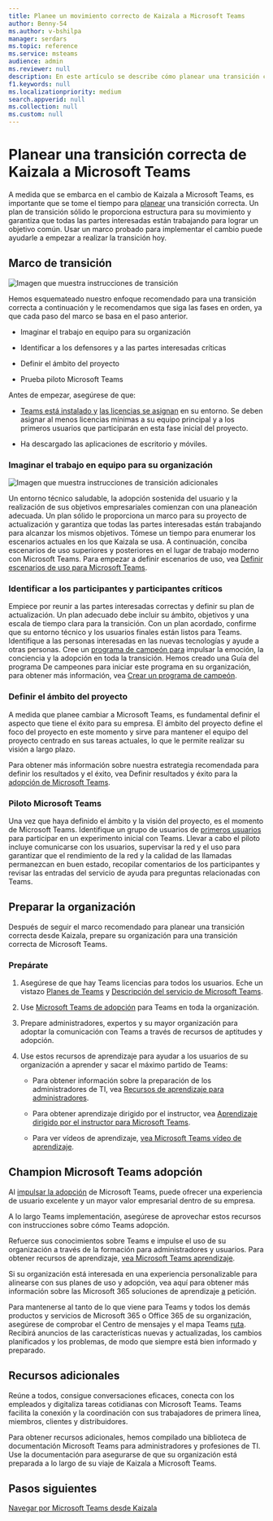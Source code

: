 ```yaml
---
title: Planee un movimiento correcto de Kaizala a Microsoft Teams
author: Benny-54
ms.author: v-bshilpa
manager: serdars
ms.topic: reference
ms.service: msteams
audience: admin
ms.reviewer: null
description: En este artículo se describe cómo planear una transición correcta de Kaizala a Microsoft Teams.
f1.keywords: null
ms.localizationpriority: medium
search.appverid: null
ms.collection: null
ms.custom: null
---
```


# <a name="planning-for-a-successful-transition-from-kaizala-to-microsoft-teams"></a>Planear una transición correcta de Kaizala a Microsoft Teams

A medida que se embarca en el cambio de Kaizala a Microsoft Teams, es importante que se tome el tiempo para [planear](/microsoftteams/deploy-enterprise-setup?tabs=ChatTeamsChannels#plan-your-deployment) una transición correcta. Un plan de transición sólido le proporciona estructura para su movimiento y garantiza que todas las partes interesadas están trabajando para lograr un objetivo común. Usar un marco probado para implementar el cambio puede ayudarle a empezar a realizar la transición hoy.

## <a name="transition-framework"></a>Marco de transición

![Imagen que muestra instrucciones de transición](media/plan-for-successful-transition.png)

Hemos esquemateado nuestro enfoque recomendado para una transición correcta a continuación y le recomendamos que siga las fases en orden, ya que cada paso del marco se basa en el paso anterior.

- Imaginar el trabajo en equipo para su organización

- Identificar a los defensores y a las partes interesadas críticas

- Definir el ámbito del proyecto

- Prueba piloto Microsoft Teams

Antes de empezar, asegúrese de que:

- [Teams está instalado y](/microsoftteams/get-clients) [las licencias se asignan](/office365/servicedescriptions/teams-service-description) en su entorno. Se deben asignar al menos licencias mínimas a su equipo principal y a los primeros usuarios que participarán en esta fase inicial del proyecto.

- Ha descargado las aplicaciones de escritorio y móviles.

### <a name="envision-teamwork-for-your-organization"></a>Imaginar el trabajo en equipo para su organización

![Imagen que muestra instrucciones de transición adicionales](media/kaizala-framework-guidance.png)

Un entorno técnico saludable, la adopción sostenida del usuario y la realización de sus objetivos empresariales comienzan con una planeación adecuada. Un plan sólido le proporciona un marco para su proyecto de actualización y garantiza que todas las partes interesadas están trabajando para alcanzar los mismos objetivos. Tómese un tiempo para enumerar los escenarios actuales en los que Kaizala se usa. A continuación, conciba escenarios de uso superiores y posteriores en el lugar de trabajo moderno con Microsoft Teams. Para empezar a definir escenarios de uso, vea [Definir escenarios de uso para Microsoft Teams](/microsoftteams/teams-adoption-define-usage-scenarios).

### <a name="identify-champions-and-critical-stakeholders"></a>Identificar a los participantes y participantes críticos

Empiece por reunir a las partes interesadas correctas y definir su plan de actualización. Un plan adecuado debe incluir su ámbito, objetivos y una escala de tiempo clara para la transición. Con un plan acordado, confirme que su entorno técnico y los usuarios finales están listos para Teams. Identifique a las personas interesadas en las nuevas tecnologías y ayude a otras personas. Cree un [programa de campeón para](/microsoftteams/teams-adoption-create-champions-program) impulsar la emoción, la conciencia y la adopción en toda la transición. Hemos creado una Guía del programa De campeones para iniciar este programa en su organización, para obtener más información, vea [Crear un programa de campeón](https://view.officeapps.live.com/op/view.aspx?src=https://fto365dev.blob.core.windows.net:443/media/Default/DocResources/Adoption/Build_Champions_Program_Guide.pptx).

### <a name="define-your-project-scope"></a>Definir el ámbito del proyecto

A medida que planee cambiar a Microsoft Teams, es fundamental definir el aspecto que tiene el éxito para su empresa.  El ámbito del proyecto define el foco del proyecto en este momento y sirve para mantener el equipo del proyecto centrado en sus tareas actuales, lo que le permite realizar su visión a largo plazo.

Para obtener más información sobre nuestra estrategia recomendada para definir los resultados y el éxito, vea Definir resultados y éxito para la [adopción de Microsoft Teams](/microsoftteams/teams-adoption-define-outcomes).

### <a name="pilot-microsoft-teams"></a>Piloto Microsoft Teams

Una vez que haya definido el ámbito y la visión del proyecto, es el momento de Microsoft Teams. Identifique un grupo de usuarios de [primeros usuarios](/microsoftteams/teams-adoption-onboard-early-adopters) para participar en un experimento inicial con Teams. Llevar a cabo el piloto incluye comunicarse con los usuarios, supervisar la red y el uso para garantizar que el rendimiento de la red y la calidad de las llamadas permanezcan en buen estado, recopilar comentarios de los participantes y revisar las entradas del servicio de ayuda para preguntas relacionadas con Teams.

## <a name="prepare-your-organization"></a>Preparar la organización

Después de seguir el marco recomendado para planear una transición correcta desde Kaizala, prepare su organización para una transición correcta de Microsoft Teams.

### <a name="get-ready"></a>Prepárate

 1. Asegúrese de que hay Teams licencias para todos los usuarios. Eche un vistazo [Planes de Teams](/microsoft-teams/compare-microsoft-teams-options?rtc=1) y [Descripción del servicio de Microsoft Teams](/office365/servicedescriptions/teams-service-description).

 2. Use [Microsoft Teams de adopción](https://adoption.microsoft.com/microsoft-teams/#get-started) para Teams en toda la organización.

 3. Prepare administradores, expertos y su mayor organización para adoptar la comunicación con Teams a través de recursos de aptitudes y adopción.  

 4. Use estos recursos de aprendizaje para ayudar a los usuarios de su organización a aprender y sacar el máximo partido de Teams:

    - Para obtener información sobre la preparación de los administradores de TI, vea [Recursos de aprendizaje para administradores](/microsoftteams/itadmin-readiness).

    - Para obtener aprendizaje dirigido por el instructor, vea [Aprendizaje dirigido por el instructor para Microsoft Teams](/microsoftteams/instructor-led-training-teams-landing-page).
  
    - Para ver vídeos de aprendizaje, [vea Microsoft Teams vídeo de aprendizaje](https://support.microsoft.com/office/microsoft-teams-video-training-4f108e54-240b-4351-8084-b1089f0d21d7?ui=en-us&rs=en-us&ad=us).

## <a name="champion-microsoft-teams-adoption"></a>Champion Microsoft Teams adopción

Al [impulsar la adopción](/microsoftteams/teams-adoption-get-started) de Microsoft Teams, puede ofrecer una experiencia de usuario excelente y un mayor valor empresarial dentro de su empresa.

A lo largo Teams implementación, asegúrese de aprovechar estos recursos con instrucciones sobre cómo [](/microsoftteams/adopt-microsoft-teams-landing-page) Teams adopción.

Refuerce sus conocimientos sobre Teams e impulse el uso de su organización a través de la formación para administradores y usuarios. Para obtener recursos de aprendizaje, [vea Microsoft Teams aprendizaje](/microsoftteams/training-microsoft-teams-landing-page).

Si su organización está interesada en una experiencia personalizable para alinearse con sus planes de uso y adopción, vea aquí para obtener más información sobre las Microsoft 365 soluciones de aprendizaje [a](https://adoption.microsoft.com/microsoft-365-learning-pathways/) petición.

Para mantenerse al tanto de lo que viene para Teams y todos los demás productos y servicios de Microsoft 365 o Office 365 de su organización, asegúrese de comprobar el Centro de mensajes y el mapa Teams [ruta](https://www.microsoft.com/microsoft-365/roadmap?rtc=2&filters=Microsoft%20Teams).[](https://admin.microsoft.com/AdminPortal/Home?ref=/MessageCenter) Recibirá anuncios de las características nuevas y actualizadas, los cambios planificados y los problemas, de modo que siempre está bien informado y preparado.

## <a name="additional-resources"></a>Recursos adicionales

Reúne a todos, consigue conversaciones eficaces, conecta con los empleados y digitaliza tareas cotidianas con Microsoft Teams. Teams facilita la conexión y la coordinación con sus trabajadores de primera línea, miembros, clientes y distribuidores.

Para obtener recursos adicionales, hemos compilado una biblioteca de [](/microsoftteams/) documentación Microsoft Teams para administradores y profesiones de TI. Use la documentación para asegurarse de que su organización está preparada a lo largo de su viaje de Kaizala a Microsoft Teams.

## <a name="next-steps"></a>Pasos siguientes

<a name="ControlSyncThroughput"> </a>

[Navegar por Microsoft Teams desde Kaizala](/MicrosoftTeams/navigate-teams)
